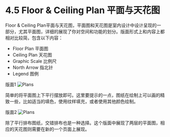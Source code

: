 # 4.5 Floor & Ceiling Plan 平面与天花图 #

Floor & Ceiling Plan平面与天花图，平面图和天花图是室内设计中设计呈现的一部分，尤其平面图，详细的展现了你对空间和功能的划分。版面形式上和内容上都相对比较简，包含以下内容：

- Floor Plan 平面图
- Ceiling Plan 天花图
- Graphic Scale 比例尺
- North Arrow 指北针
- Legend 图例

版面1
![Plans](http://kitpic.makebi.net/iad/iad_11.jpg)

简单的将平面图上下平行摆放即可。这里要提示的一点，图纸在绘制上可以画的精致一些，比如适当的填色，使用纹样填充，或者使用其他颜色绘制。

版面2
![Plans](http://kitpic.makebi.net/iad/iad_12.jpg)

除了平行排布图纸，交错排布也是一种选择。这个版面中展现了两层的平面图，相应的天花图则需要在新的一个页面上展现。